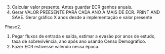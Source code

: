 
3. Calcular valor presente. Antes guardar ECR ganhos anuais. 
4. Gerar VALOR PREESENTE PARA CADA ANO A MAIS DE ECR. PRINT AND SAVE.
Gerar gráfico X anos desde a implementação e valor presente

Phase2.

1. Pegar fluxos de entrada e saída, estimar a evasão por anos de estudo, taxa de sobrevivência, ano após ano usando
Censo Demográfico. 
2. Fazer ECR estivesse valendo nessa época. 